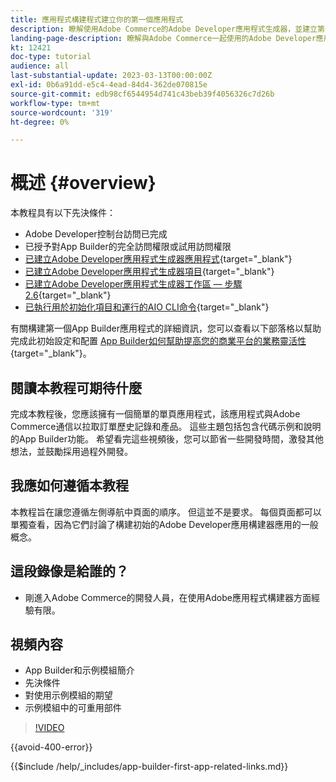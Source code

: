 ```yaml
---
title: 應用程式構建程式建立你的第一個應用程式
description: 瞭解使用Adobe Commerce的Adobe Developer應用程式生成器，並建立第一個應用程式。
landing-page-description: 瞭解與Adobe Commerce一起使用的Adobe Developer應用程式生成器並建立第一個應用程式。
kt: 12421
doc-type: tutorial
audience: all
last-substantial-update: 2023-03-13T00:00:00Z
exl-id: 0b6a91dd-e5c4-4ead-84d4-362de070815e
source-git-commit: edb98cf6544954d741c43beb39f4056326c7d26b
workflow-type: tm+mt
source-wordcount: '319'
ht-degree: 0%

---
```


# 概述 {#overview}

本教程具有以下先決條件：

* Adobe Developer控制台訪問已完成
* 已授予對App Builder的完全訪問權限或試用訪問權限
* [已建立Adobe Developer應用程式生成器應用程式](https://developer.adobe.com/app-builder/docs/getting_started/first_app/){target="_blank"}
* [已建立Adobe Developer應用程式生成器項目](https://developer.adobe.com/console){target="_blank"}
* [已建立Adobe Developer應用程式生成器工作區 — 步驟2.6](https://developer.adobe.com/app-builder/docs/getting_started/first_app/#2-creating-a-new-project-on-developer-console){target="_blank"}
* [已執行用於初始化項目和運行的AIO CLI命令](https://developer.adobe.com/runtime){target="_blank"}

有關構建第一個App Builder應用程式的詳細資訊，您可以查看以下部落格以幫助完成此初始設定和配置 [App Builder如何幫助提高您的商業平台的業務靈活性](https://business.adobe.com/blog/how-to/how-app-builder-helps-you-implement-a-composable-commerce-strategy){target="_blank"}。

## 閱讀本教程可期待什麼

完成本教程後，您應該擁有一個簡單的單頁應用程式，該應用程式與Adobe Commerce通信以拉取訂單歷史記錄和產品。 這些主題包括包含代碼示例和說明的App Builder功能。 希望看完這些視頻後，您可以節省一些開發時間，激發其他想法，並鼓勵採用過程外開發。

## 我應如何遵循本教程

本教程旨在讓您遵循左側導航中頁面的順序。 但這並不是要求。 每個頁面都可以單獨查看，因為它們討論了構建初始的Adobe Developer應用構建器應用的一般概念。

## 這段錄像是給誰的？

* 剛進入Adobe Commerce的開發人員，在使用Adobe應用程式構建器方面經驗有限。

## 視頻內容

* App Builder和示例模組簡介
* 先決條件
* 對使用示例模組的期望
* 示例模組中的可重用部件

>[!VIDEO](https://video.tv.adobe.com/v/3416740?quality=12&learn=on)

{{avoid-400-error}}

{{$include /help/_includes/app-builder-first-app-related-links.md}}
